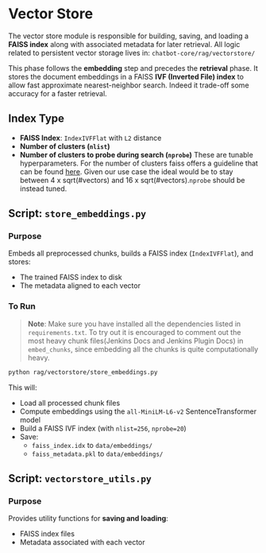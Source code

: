 # Vector Store

The vector store module is responsible for building, saving, and loading a **FAISS index** along with associated metadata for later retrieval. All logic related to persistent vector storage lives in: `chatbot-core/rag/vectorstore/`

This phase follows the **embedding** step and precedes the **retrieval** phase. It stores the document embeddings in a FAISS **IVF (Inverted File) index** to allow fast approximate nearest-neighbor search. Indeed it trade-off some accuracy for a faster retrieval.

## Index Type

- **FAISS Index**: `IndexIVFFlat` with `L2` distance
- **Number of clusters (`nlist`)**
- **Number of clusters to probe during search (`nprobe`)** 
These are tunable hyperparameters. For the number of clusters faiss offers a guideline that can be found [here](https://github.com/facebookresearch/faiss/wiki/Guidelines-to-choose-an-index). Given our use case the ideal would be to stay between 4 x sqrt(#vectors) and 16 x sqrt(#vectors).`nprobe` should be instead tuned.

## Script: `store_embeddings.py`

### Purpose

Embeds all preprocessed chunks, builds a FAISS index (`IndexIVFFlat`), and stores:
- The trained FAISS index to disk
- The metadata aligned to each vector

### To Run

> **Note**: Make sure you have installed all the dependencies listed in `requirements.txt`.
> To try out it is encouraged to comment out the most heavy chunk files(Jenkins Docs and Jenkins Plugin Docs) in `embed_chunks`, since embedding all the chunks is quite computationally heavy.

```bash
python rag/vectorstore/store_embeddings.py
```

This will:

- Load all processed chunk files
- Compute embeddings using the `all-MiniLM-L6-v2` SentenceTransformer model
- Build a FAISS IVF index (with `nlist=256`, `nprobe=20`)
- Save:
  - `faiss_index.idx` to `data/embeddings/`
  - `faiss_metadata.pkl` to `data/embeddings/`

## Script: `vectorstore_utils.py`

### Purpose

Provides utility functions for **saving and loading**:
- FAISS index files
- Metadata associated with each vector